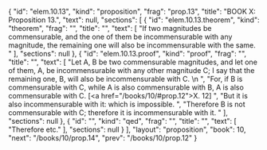 {
  "id": "elem.10.13",
  "kind": "proposition",
  "frag": "prop.13",
  "title": "BOOK X: Proposition 13.",
  "text": null,
  "sections": [
    {
      "id": "elem.10.13.theorem",
      "kind": "theorem",
      "frag": "",
      "title": "",
      "text": [
        "If two magnitudes be commensurable, and the one of them be incommensurable with any magnitude, the remaining one will also be incommensurable with the same. "
      ],
      "sections": null
    },
    {
      "id": "elem.10.13.proof",
      "kind": "proof",
      "frag": "",
      "title": "",
      "text": [
        "Let A, B be two commensurable magnitudes, and let one of them, A, be incommensurable with any other magnitude C; I say that the remaining one, B, will also be incommensurable with C. \n      ",
        "For, if B is commensurable with C, while A is also commensurable with B, A is also commensurable with C. [<a href=\"/books/10/#prop.12\">X. 12</a>] ",
        "But it is also incommensurable with it: which is impossible. ",
        "Therefore B is not commensurable with C; therefore it is incommensurable with it. "
      ],
      "sections": null
    },
    {
      "id": "",
      "kind": "qed",
      "frag": "",
      "title": "",
      "text": [
        "Therefore etc."
      ],
      "sections": null
    }
  ],
  "layout": "proposition",
  "book": 10,
  "next": "/books/10/prop.14",
  "prev": "/books/10/prop.12"
}
